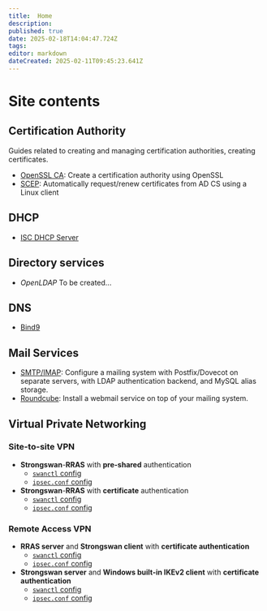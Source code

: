 ```yaml
---
title:  Home
description: 
published: true
date: 2025-02-18T14:04:47.724Z
tags: 
editor: markdown
dateCreated: 2025-02-11T09:45:23.641Z
---
```


# Site contents

## Certification Authority

Guides related to creating and managing certification authorities, creating certificates.

 - [OpenSSL CA](/cert/openssl): Create a certification authority using OpenSSL
 - [SCEP](/cert/scep): Automatically request/renew certificates from AD CS using a Linux client

## DHCP

- [ISC DHCP Server](/DHCP/isc-dhcp-server)

## Directory services

 - *OpenLDAP* To be created...

## DNS

- [Bind9](/DNS/Bind9)


## Mail Services

 - [SMTP/IMAP](/mail/smtp-imap): Configure a mailing system with Postfix/Dovecot on separate servers, with LDAP authentication backend, and MySQL alias storage.
 - [Roundcube](/mail/roundcube): Install a webmail service on top of your mailing system.

## Virtual Private Networking

### Site-to-site VPN

 - **Strongswan**-**RRAS** with **pre-shared** authentication
   - [`swanctl` config](/vpn/linux-windows-strongswan-new)
   - [`ipsec.conf` config](/vpn/s2s-strongswan-rras-old-psk)
 - **Strongswan**-**RRAS** with **certificate** authentication
   - [`swanctl` config](/vpn/linux-windows-strongswan-cert-new)
   - [`ipsec.conf` config](/vpn/s2s-strongswan-rras-old-cert)

### Remote Access VPN

 - **RRAS server** and **Strongswan client** with **certificate authentication**
   - [`swanctl` config](/vpn/rras-srv-strongswan-ra-client-cert)
   - [`ipsec.conf` config](/vpn/rras-strong-cl-cert-legacy)
 - **Strongswan server** and **Windows built-in IKEv2 client** with **certificate authentication**
   - [`swanctl` config](/vpn/strongswan-srv-windows-client-cert)
   - [`ipsec.conf` config](/vpn/win-clt-strong-srv-cert-legacy)